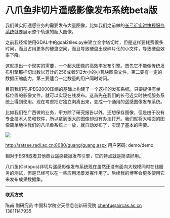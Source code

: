 # 八爪鱼非切片遥感影像发布系统beta版


我们做实际遥感业务的需要发布大量图像，比如我们之前做的[长弓近实时快视服务系统](http://satsee.radi.ac.cn/cfdata/longbow/)就要展示整个轨道的超大图像。

之前我经常使用GDAL中的gdal2tiles.py来建立金字塔切片，但是这样要耗费很多时间，而且占用更多的硬盘空间，而且导致硬盘出现碎片化的小文件，导致硬盘效率下降。

这就提出一个现实的需要，一个超大图像的高效率发布引擎。首先它不能像传统发布引擎那样切出数以万计的256或者512大小的小瓦块图像文件，第二要有一定的数据压缩能力，第三要适合一定数量的用户同时访问。

目前我们在JPEG2000压缩的基础上构建了一个这样的发布系统。只要提供有坐标位置的影像文件，就可以实现在线发布。这首先在我们的长弓近实时快视服务系统上得到使用。现在考虑把它独立剥离出来，变成一个通用的遥感图像发布系统。

比如我们在广西做的业务，甲方除了研究报告以外，还想保存图像，但是由于没有专业技术人员和软件，所以拿到很大的图像却没有办法打开。我们就将大幅面的图像简单地往我们的八爪鱼系统上一放，就自动发布了，实现了基本的需要。

![](http://satsee.radi.ac.cn/cfdata/doc/octopus/octopus.jpg)

http://satsee.radi.ac.cn:8080/guang/guang.aspx
用户密码: demo/demo

相对于ESRI或者其他商业遥感数据发布引擎，它的特点就是简洁好用。

八爪鱼(Octopus)非切片遥感影像发布系统现在虽然还没有面向大规模同时在线服务的测试，但是已经可以在一些应用场景发挥作用了。后续我的博客会更多使用它来发布成果数据集。

---

**联系方式**

陈甫 副研究员
中国科学院空天信息创新研究院
chenfu@aircas.ac.cn
13811147935